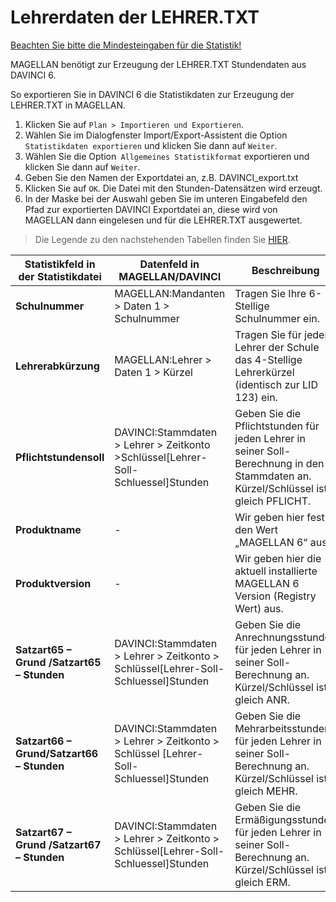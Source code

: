 # Lehrerdaten der LEHRER.TXT

[Beachten Sie bitte die Mindesteingaben für die Statistik!](https://doc.ls.stueber.de/nordrhein-westfalen/abs-bbs.html#voraussetzungen-für-alle-statistikdaten)

MAGELLAN benötigt zur Erzeugung der LEHRER.TXT Stundendaten aus DAVINCI 6.

So exportieren Sie in DAVINCI 6 die Statistikdaten zur Erzeugung der LEHRER.TXT in MAGELLAN.

1. Klicken Sie auf ```Plan > Importieren und Exportieren```.
2. Wählen Sie im Dialogfenster Import/Export-Assistent die Option ```Statistikdaten exportieren``` und klicken Sie dann auf ```Weiter```.
3. Wählen Sie die Option``` Allgemeines Statistikformat``` exportieren und klicken Sie dann auf ```Weiter```.
4. Geben Sie den Namen der Exportdatei an, z.B. DAVINCI_export.txt
5. Klicken Sie auf ```OK```. Die Datei mit den Stunden-Datensätzen wird erzeugt.
6. In der Maske bei der Auswahl geben Sie im unteren Eingabefeld den Pfad zur exportierten DAVINCI Exportdatei an, diese wird von MAGELLAN dann eingelesen und für die LEHRER.TXT ausgewertet.


>Die Legende zu den nachstehenden Tabellen finden Sie [HIER](../legende-statistikfelder.md).


| Statistikfeld in  der Statistikdatei   | Datenfeld in  MAGELLAN/DAVINCI           | Beschreibung                             |
|----------------------------------------|------------------------------------------|------------------------------------------|
| **Schulnummer**                            | MAGELLAN:Mandanten > Daten 1 > Schulnummer | Tragen Sie Ihre 6-Stellige Schulnummer ein. |
| **Lehrerabkürzung**                        | MAGELLAN:Lehrer > Daten 1 > Kürzel       | Tragen Sie für jeden Lehrer der Schule das 4-Stellige Lehrerkürzel (identisch zur LID 123) ein. |
| **Pflichtstundensoll**                     | DAVINCI:Stammdaten > Lehrer > Zeitkonto >Schlüssel[Lehrer-Soll-Schluessel]Stunden | Geben Sie die Pflichtstunden für jeden Lehrer in seiner Soll-Berechnung in den Stammdaten an. Kürzel/Schlüssel ist gleich PFLICHT. |
| **Produktname**                            | -                                        | Wir geben hier fest den Wert „MAGELLAN 6“ aus |
| **Produktversion**                         | -                                        | Wir geben hier die aktuell installierte MAGELLAN 6 Version (Registry Wert) aus. |
| **Satzart65 – Grund /Satzart65 – Stunden** | DAVINCI:Stammdaten > Lehrer > Zeitkonto > Schlüssel[Lehrer-Soll-Schluessel]Stunden | Geben Sie die Anrechnungsstunden für jeden Lehrer in seiner Soll-Berechnung an.   Kürzel/Schlüssel ist gleich ANR. |
| **Satzart66 – Grund/Satzart66 – Stunden**  | DAVINCI:Stammdaten > Lehrer > Zeitkonto > Schlüssel [Lehrer-Soll-Schluessel]Stunden | Geben Sie die Mehrarbeitsstunden für jeden Lehrer in seiner Soll-Berechnung an. Kürzel/Schlüssel ist gleich MEHR. |
| **Satzart67 – Grund /Satzart67 – Stunden** | DAVINCI:Stammdaten > Lehrer > Zeitkonto > Schlüssel[Lehrer-Soll-Schluessel]Stunden | Geben Sie die Ermäßigungsstunden für jeden Lehrer in seiner Soll-Berechnung an. Kürzel/Schlüssel ist gleich ERM. |

